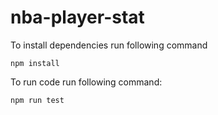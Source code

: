 # nba-player-stat

To install dependencies run following command

    npm install

To run code run following command:

    npm run test


